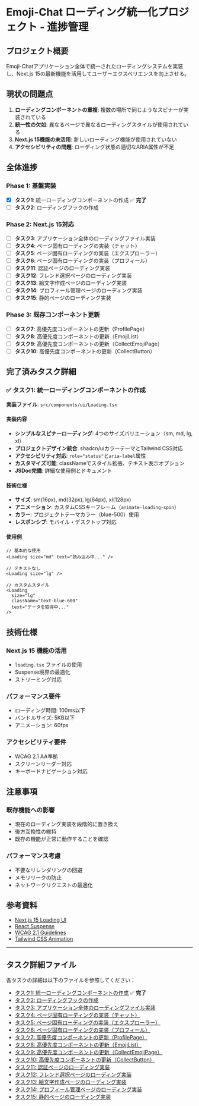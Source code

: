 # Emoji-Chat ローディング統一化プロジェクト - 進捗管理

## プロジェクト概要
Emoji-Chatアプリケーション全体で統一されたローディングシステムを実装し、Next.js 15の最新機能を活用してユーザーエクスペリエンスを向上させる。

## 現状の問題点
1. **ローディングコンポーネントの重複**: 複数の場所で同じようなスピナーが実装されている
2. **統一性の欠如**: 異なるページで異なるローディングスタイルが使用されている
3. **Next.js 15機能の未活用**: 新しいローディング機能が使用されていない
4. **アクセシビリティの問題**: ローディング状態の適切なARIA属性が不足

## 全体進捗

### Phase 1: 基盤実装
- [x] **タスク1**: 統一ローディングコンポーネントの作成 ✅ **完了**
- [ ] **タスク2**: ローディングフックの作成

### Phase 2: Next.js 15対応
- [ ] **タスク3**: アプリケーション全体のローディングファイル実装
- [ ] **タスク4**: ページ固有ローディングの実装（チャット）
- [ ] **タスク5**: ページ固有ローディングの実装（エクスプローラー）
- [ ] **タスク6**: ページ固有ローディングの実装（プロフィール）
- [ ] **タスク11**: 認証ページのローディング実装
- [ ] **タスク12**: フレンド選択ページのローディング実装
- [ ] **タスク13**: 絵文字作成ページのローディング実装
- [ ] **タスク14**: プロフィール管理ページのローディング実装
- [ ] **タスク15**: 静的ページのローディング実装

### Phase 3: 既存コンポーネント更新
- [ ] **タスク7**: 高優先度コンポーネントの更新（ProfilePage）
- [ ] **タスク8**: 高優先度コンポーネントの更新（EmojiList）
- [ ] **タスク9**: 高優先度コンポーネントの更新（CollectEmojiPage）
- [ ] **タスク10**: 高優先度コンポーネントの更新（CollectButton）

## 完了済みタスク詳細

### ✅ タスク1: 統一ローディングコンポーネントの作成
**実装ファイル**: `src/components/ui/Loading.tsx`

#### 実装内容
- **シンプルなスピナーローディング**: 4つのサイズバリエーション（sm, md, lg, xl）
- **プロジェクトデザイン統合**: shadcn/uiカラーテーマとTailwind CSS対応
- **アクセシビリティ対応**: `role="status"`と`aria-label`属性
- **カスタマイズ可能**: classNameでスタイル拡張、テキスト表示オプション
- **JSDoc完備**: 詳細な使用例とドキュメント

#### 技術仕様
- **サイズ**: sm(16px), md(32px), lg(64px), xl(128px)
- **アニメーション**: カスタムCSSキーフレーム（`animate-loading-spin`）
- **カラー**: プロジェクトテーマカラー（blue-500）使用
- **レスポンシブ**: モバイル・デスクトップ対応

#### 使用例
```tsx
// 基本的な使用
<Loading size="md" text="読み込み中..." />

// テキストなし
<Loading size="lg" />

// カスタムスタイル
<Loading 
  size="lg" 
  className="text-blue-600" 
  text="データを取得中..." 
/>
```

## 技術仕様

### Next.js 15 機能の活用
- `loading.tsx` ファイルの使用
- Suspense境界の最適化
- ストリーミング対応

### パフォーマンス要件
- ローディング時間: 100ms以下
- バンドルサイズ: 5KB以下
- アニメーション: 60fps

### アクセシビリティ要件
- WCAG 2.1 AA準拠
- スクリーンリーダー対応
- キーボードナビゲーション対応

## 注意事項

### 既存機能への影響
- 現在のローディング実装を段階的に置き換え
- 後方互換性の維持
- 既存の機能が正常に動作することを確認

### パフォーマンス考慮
- 不要なリレンダリングの回避
- メモリリークの防止
- ネットワークリクエストの最適化

## 参考資料

- [Next.js 15 Loading UI](https://nextjs.org/docs/app/building-your-application/routing/loading-ui)
- [React Suspense](https://react.dev/reference/react/Suspense)
- [WCAG 2.1 Guidelines](https://www.w3.org/WAI/WCAG21/quickref/)
- [Tailwind CSS Animation](https://tailwindcss.com/docs/animation)

---

## タスク詳細ファイル

各タスクの詳細は以下のファイルを参照してください：

- [タスク1: 統一ローディングコンポーネントの作成](./task-01-loading-component.md) ✅ **完了**
- [タスク2: ローディングフックの作成](./task-02-loading-hook.md)
- [タスク3: アプリケーション全体のローディングファイル実装](./task-03-app-loading.md)
- [タスク4: ページ固有ローディングの実装（チャット）](./task-04-chat-loading.md)
- [タスク5: ページ固有ローディングの実装（エクスプローラー）](./task-05-explore-loading.md)
- [タスク6: ページ固有ローディングの実装（プロフィール）](./task-06-profile-loading.md)
- [タスク7: 高優先度コンポーネントの更新（ProfilePage）](./task-07-profile-page-update.md)
- [タスク8: 高優先度コンポーネントの更新（EmojiList）](./task-08-emoji-list-update.md)
- [タスク9: 高優先度コンポーネントの更新（CollectEmojiPage）](./task-09-collect-emoji-page-update.md)
- [タスク10: 高優先度コンポーネントの更新（CollectButton）](./task-10-collect-button-update.md)
- [タスク11: 認証ページのローディング実装](./task-11-auth-loading.md)
- [タスク12: フレンド選択ページのローディング実装](./task-12-choose-friends-loading.md)
- [タスク13: 絵文字作成ページのローディング実装](./task-13-create-emoji-loading.md)
- [タスク14: プロフィール管理ページのローディング実装](./task-14-profile-management-loading.md)
- [タスク15: 静的ページのローディング実装](./task-15-static-pages-loading.md) 